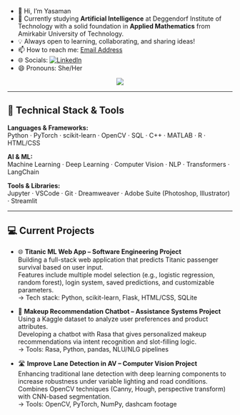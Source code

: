 - 👋 Hi, I’m Yasaman
- 🌱 Currently studying **Artificial Intelligence** at Deggendorf Institute of Technology with a solid foundation in **Applied Mathematics** from Amirkabir University of Technology.
- 💡 Always open to learning, collaborating, and sharing ideas!
- 📫 How to reach me: [Email Address](yasaman.hoseyni@gmail.com)
- 🌐 Socials:
[![LinkedIn](https://img.shields.io/badge/LinkedIn-%230077B5.svg?logo=linkedin&logoColor=white)](https://www.linkedin.com/in/yaasaman-hosseini) 
- 😄 Pronouns: She/Her

<p align="center"><img src="https://github-readme-stats.vercel.app/api/top-langs/?username=Jazzzbot&size_weight=0.5&count_weight=0.5&layout=donut&theme=dark"></p>

---
## 🧠 Technical Stack & Tools

**Languages & Frameworks:**  
Python · PyTorch · scikit-learn · OpenCV · SQL · C++ · MATLAB · R · HTML/CSS  

**AI & ML:**  
Machine Learning · Deep Learning · Computer Vision · NLP · Transformers · LangChain  

**Tools & Libraries:**  
Jupyter · VSCode · Git · Dreamweaver · Adobe Suite (Photoshop, Illustrator) · Streamlit  

---

## 💻 Current Projects

- 🌐 **Titanic ML Web App – Software Engineering Project**  
  Building a full-stack web application that predicts Titanic passenger survival based on user input.  
  Features include multiple model selection (e.g., logistic regression, random forest), login system, saved predictions, and customizable parameters.  
  → Tech stack: Python, scikit-learn, Flask, HTML/CSS, SQLite

- 🤖 **Makeup Recommendation Chatbot – Assistance Systems Project**  
  Using a Kaggle dataset to analyze user preferences and product attributes.  
  Developing a chatbot with Rasa that gives personalized makeup recommendations via intent recognition and slot-filling logic.  
  → Tools: Rasa, Python, pandas, NLU/NLG pipelines

- 🛣️ **Improve Lane Detection in AV – Computer Vision Project**  
  Enhancing traditional lane detection with deep learning components to increase robustness under variable lighting and road conditions.  
  Combines OpenCV techniques (Canny, Hough, perspective transform) with CNN-based segmentation.  
  → Tools: OpenCV, PyTorch, NumPy, dashcam footage
